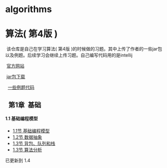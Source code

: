 # algorithms

算法( 第4版 )
=====
  该仓库是自己在学习算法( 第4版 )的时候做的习题。其中上传了作者的一些jar包以及例题。后续学习会继续上传习题。自己编写代码用的是intellij
  
  [官方网站](https://algs4.cs.princeton.edu/home/)
  
  [jar包下载](https://algs4.cs.princeton.edu/code/algs4.jar)
  
  
  [一些例题代码](https://github.com/BEFORE-4/algorithms/tree/master/src/txt/chap1)
  
  
  
第1章  基础
----


#### 1.1 基础编程模型

* [1.1节 基础编程模型](https://github.com/BEFORE-4/algorithms/tree/master/src/test/chap1/chap1_1 "1.1节练习")
* [1.2节 数据抽象](https://github.com/BEFORE-4/algorithms/tree/master/src/test/chap1/chap1_2 "1.2节练习")
* [1.3节 背包、队列和栈](https://github.com/BEFORE-4/algorithms/tree/master/src/test/chap1/chap1_3 "1.3节练习")
* [1.3节 算法分析](https://github.com/BEFORE-4/algorithms/tree/master/src/test/chap1/chap1_4 "1.4节练习")

已更新到 1.4
